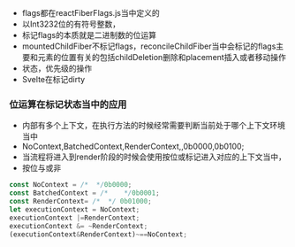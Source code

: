 - flags都在reactFiberFlags.js当中定义的
- 以Int3232位的有符号整数，
- 标记flags的本质就是二进制数的位运算
- mountedChildFiber不标记flags，reconcileChildFiber当中会标记的flags主要和元素的位置有关的包括childDeletion删除和placement插入或者移动操作
- 状态，优先级的操作
- Svelte在标记dirty

### 位运算在标记状态当中的应用
- 内部有多个上下文，在执行方法的时候经常需要判断当前处于哪个上下文环境当中
- NoContext,BatchedContext,RenderContext,,0b0000,0b0100;
- 当流程将进入到render阶段的时候会使用按位或标记进入对应的上下文当中，
- 按位与或非

  
```js
const NoContext = /*  */0b0000;
const BatchedContext = /*    */0b0001;
const RenderContext= /*  */ 0b01000;
let executionContext = NoContext;
executionContext |=RenderContext;
executionContext &= ~RenderContext;
(executionContext&RenderContext)~==NoContext;

```

